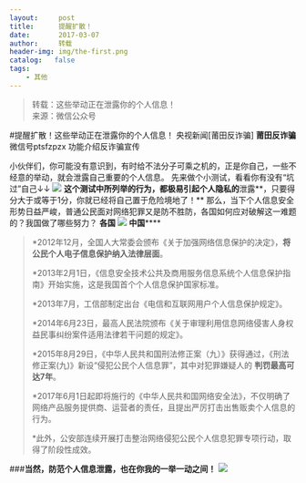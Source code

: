 ```yaml
---
layout:     post
title:      提醒扩散！
date:       2017-03-07
author:     转载
header-img: img/the-first.png
catalog:   false
tags:
    - 其他
---
```


<blockquote><p>转载：这些举动正在泄露你的个人信息！<br>
来源：微信公众号</p></blockquote>

#提醒扩散！这些举动正在泄露你的个人信息！
央视新闻[莆田反诈骗]
**莆田反诈骗**
微信号ptsfzpzx
功能介绍反诈骗宣传

小伙伴们，你可能没有意识到，有时给不法分子可乘之机的，正是你自己，一些不经意的举动，就会泄露自己重要的个人信息。
先来做个小测试，看看你有没有“坑过”自己↓↓
![]({{site.baseurl}}/postimg/oq1PymRl9D4Npmu7Ktk3E1gtnl18n07dPRT5icxSNwXhthj4ALicBGZ1TxWO6NiazgZhQPJUCBTUOnThmrab4q1Mw.gif)
**这个测试中所列举的行为，都极易引起个人隐私的**泄露**，只要得分大于或等于1分，你就已经将自己置于危险境地了！**
那么，当下个人信息安全形势日益严峻，普通公民面对网络犯罪又是防不胜防，各国如何应对破解这一难题的？我国做了哪些努力？
**各国**
![]({{site.baseurl}}/postimg/oq1PymRl9D4Npmu7Ktk3E1gtnl18n07d23CqVibwJBMkHfian6h0kDvaeCL2zicrQziapmnsyyJmU0wx7uh2gDgwibg.jpeg)
**中国******
>*2012年12月，全国人大常委会颁布《关于加强网络信息保护的决定》，**将公民个人电子信息保护纳入法律层面**。
>
>*2013年2月1日，《信息安全技术公共及商用服务信息系统个人信息保护指南》开始实施，这是我国首个个人信息保护国家标准。
>
>*2013年7月，工信部制定出台《电信和互联网用户个人信息保护规定》。
>
>*2014年6月23日，最高人民法院颁布《关于审理利用信息网络侵害人身权益民事纠纷案件适用法律若干问题的规定》。
>
>*2015年8月29日，《中华人民共和国刑法修正案（九）》获得通过，《刑法修正案(九)》新设“侵犯公民个人信息罪”，其中对犯罪嫌疑人的
>**判罚最高可达7年**。
>
>*2017年6月1日起即将施行的《中华人民共和国网络安全法》，不仅明确了网络产品服务提供商、运营者的责任，且提出严厉打击出售贩卖个人信息的行为。
>
>*此外，公安部连续开展打击整治网络侵犯公民个人信息犯罪专项行动，取得了阶段性成效。
>
>
###**当然，防范个人信息泄露，也在你我的一举一动之间！**
![]({{site.baseurl}}/postimg/oq1PymRl9D4Npmu7Ktk3E1gtnl18n07dOtBe2ZxSJvQPGh20nxKDlUQcicGv5icE13r0hwZnPTUygdO8SV4gTn1A.gif)
